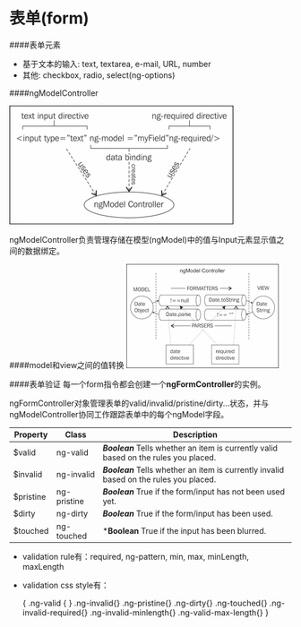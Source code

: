 # 表单(form)

####表单元素 
* 基于文本的输入: text, textarea, e-mail, URL, number
* 其他: checkbox, radio, select(ng-options)

####ngModelController

![](ngModel.jpg)

ngModelController负责管理存储在模型(ngModel)中的值与Input元素显示值之间的数据绑定。

####model和view之间的值转换
![](ngModel2.png)

####表单验证
每一个form指令都会创建一个**ngFormController**的实例。

ngFormController对象管理表单的valid/invalid/pristine/dirty...状态，并与ngModelController协同工作跟踪表单中的每个ngModel字段。

| Property | Class | Description |
| -- | -- | -- |
| $valid | ng-valid | ***Boolean*** Tells whether an item is currently valid based on the rules you placed. |
| $invalid | ng-invalid | ***Boolean*** Tells whether an item is currently invalid based on the rules you placed.|
| $pristine | ng-pristine | ***Boolean*** True if the form/input has not been used yet. |
| $dirty | ng-dirty | ***Boolean*** True if the form/input has been used. |
| $touched | ng-touched | ***Boolean** True if the input has been blurred. |

* validation rule有：required, ng-pattern, min, max, minLength, maxLength
* validation css style有：

    {
        .ng-valid { }
        .ng-invalid{}
        .ng-pristine{}
        .ng-dirty{}
        .ng-touched{}
        .ng-invalid-required{}
        .ng-invalid-minlength{}
        .ng-valid-max-length{} 
    }





